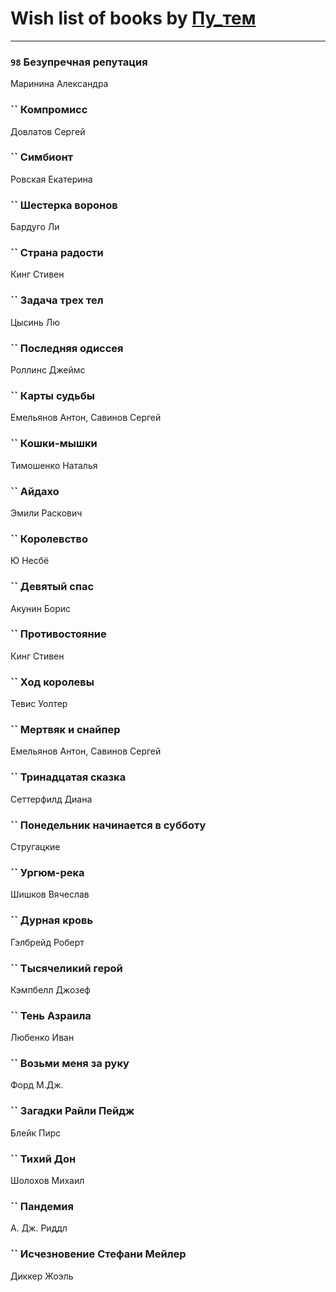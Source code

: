 # Wish list of books by [Пу_тем](https://www.facebook.com/profile.php?id=3448154788585127)
---

### `98` Безупречная репутация
Маринина Александра

### `` Компромисс
Довлатов Сергей

### `` Симбионт
Ровская Екатерина

### `` Шестерка воронов
Бардуго Ли

### `` Страна радости
Кинг Стивен

### `` Задача трех тел
Цысинь Лю

### `` Последняя одиссея
Роллинс Джеймс

### `` Карты судьбы
Емельянов Антон, Савинов Сергей

### `` Кошки-мышки
Тимошенко Наталья

### `` Айдахо
Эмили Раскович

### `` Королевство
Ю Несбё

### `` Девятый спас
Акунин Борис

### `` Противостояние
Кинг Стивен

### `` Ход королевы
Тевис Уолтер

### `` Мертвяк и снайпер
Емельянов Антон, Савинов Сергей

### `` Тринадцатая сказка
Сеттерфилд Диана

### `` Понедельник начинается в субботу
Стругацкие

### `` Ургюм-река
Шишков Вячеслав

### `` Дурная кровь
Гэлбрейд Роберт

### `` Тысячеликий герой
Кэмпбелл Джозеф

### `` Тень Азраила
Любенко Иван

### `` Возьми меня за руку
Форд М.Дж.

### `` Загадки Райли Пейдж
Блейк Пирс

### `` Тихий Дон
Шолохов Михаил

### `` Пандемия
А. Дж. Риддл

### `` Исчезновение Стефани Мейлер
Диккер Жоэль

